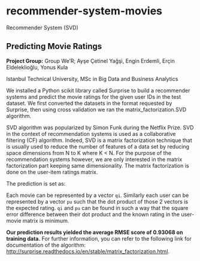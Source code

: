 # recommender-system-movies
Recommender System (SVD)

## Predicting Movie Ratings

**Project Group:** Group We’R;  Ayşe Çetinel Yağşi, Engin Erdemli, Erçin Eldeleklioğlu, Yonus Kula

Istanbul Technical University, MSc in Big Data and Business Analytics


We installed a Python scikit library called Surprise to build a recommender systems and predict the movie ratings for the given user IDs in the test dataset. We first converted the datasets in the format requested by Surprise, then using cross validation we ran the matrix_factorization.SVD algorithm.

SVD algorithm was popularized by Simon Funk during the Netflix Prize. SVD in the context of recommendation systems is used as a collaborative filtering (CF) algorithm. Indeed, SVD is a matrix factorization technique that is usually used to reduce the number of features of a data set by reducing space dimensions from N to K where K < N. For the purpose of the recommendation systems however, we are only interested in the matrix factorization part keeping same dimensionality. The matrix factorization is done on the user-item ratings matrix. 

The prediction is set as:



Each movie can be represented by a vector `qi`. Similarly each user can be represented by a vector `pu` such that the dot product of those 2 vectors is the expected rating. `qi` and `pu` can be found in such a way that the square error difference between their dot product and the known rating in the user-movie matrix is minimum.



**Our prediction results yielded the average RMSE score of 0.93068 on training data.** For further information, you can refer to the following link for documentation of the algorithm: http://surprise.readthedocs.io/en/stable/matrix_factorization.html. 
